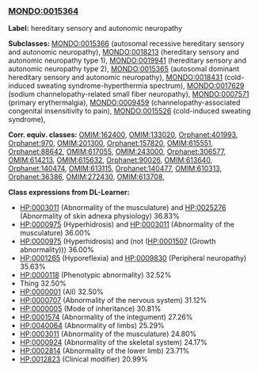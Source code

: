 
### [MONDO:0015364](http://purl.obolibrary.org/obo/MONDO_0015364)
**Label:** hereditary sensory and autonomic neuropathy

**Subclasses:** [MONDO:0015366](http://purl.obolibrary.org/obo/MONDO_0015366) (autosomal recessive hereditary sensory and autonomic neuropathy), [MONDO:0018213](http://purl.obolibrary.org/obo/MONDO_0018213) (hereditary sensory and autonomic neuropathy type 1), [MONDO:0019941](http://purl.obolibrary.org/obo/MONDO_0019941) (hereditary sensory and autonomic neuropathy type 2), [MONDO:0015365](http://purl.obolibrary.org/obo/MONDO_0015365) (autosomal dominant hereditary sensory and autonomic neuropathy), [MONDO:0018431](http://purl.obolibrary.org/obo/MONDO_0018431) (cold-induced sweating syndrome-hyperthermia spectrum), [MONDO:0017629](http://purl.obolibrary.org/obo/MONDO_0017629) (sodium channelopathy-related small fiber neuropathy), [MONDO:0007571](http://purl.obolibrary.org/obo/MONDO_0007571) (primary erythermalgia), [MONDO:0009459](http://purl.obolibrary.org/obo/MONDO_0009459) (channelopathy-associated congenital insensitivity to pain), [MONDO:0015526](http://purl.obolibrary.org/obo/MONDO_0015526) (cold-induced sweating syndrome), 

**Corr. equiv. classes:** [OMIM:162400](http://purl.obolibrary.org/obo/OMIM_162400), [OMIM:133020](http://purl.obolibrary.org/obo/OMIM_133020), [Orphanet:401993](http://www.orpha.net/ORDO/Orphanet_401993), [Orphanet:970](http://www.orpha.net/ORDO/Orphanet_970), [OMIM:201300](http://purl.obolibrary.org/obo/OMIM_201300), [Orphanet:157820](http://www.orpha.net/ORDO/Orphanet_157820), [OMIM:615551](http://purl.obolibrary.org/obo/OMIM_615551), [Orphanet:88642](http://www.orpha.net/ORDO/Orphanet_88642), [OMIM:617055](http://purl.obolibrary.org/obo/OMIM_617055), [OMIM:243000](http://purl.obolibrary.org/obo/OMIM_243000), [Orphanet:306577](http://www.orpha.net/ORDO/Orphanet_306577), [OMIM:614213](http://purl.obolibrary.org/obo/OMIM_614213), [OMIM:615632](http://purl.obolibrary.org/obo/OMIM_615632), [Orphanet:90026](http://www.orpha.net/ORDO/Orphanet_90026), [OMIM:613640](http://purl.obolibrary.org/obo/OMIM_613640), [Orphanet:140474](http://www.orpha.net/ORDO/Orphanet_140474), [OMIM:613115](http://purl.obolibrary.org/obo/OMIM_613115), [Orphanet:140477](http://www.orpha.net/ORDO/Orphanet_140477), [OMIM:610313](http://purl.obolibrary.org/obo/OMIM_610313), [Orphanet:36386](http://www.orpha.net/ORDO/Orphanet_36386), [OMIM:272430](http://purl.obolibrary.org/obo/OMIM_272430), [OMIM:613708](http://purl.obolibrary.org/obo/OMIM_613708), 

**Class expressions from DL-Learner:**

- [HP:0003011](http://purl.obolibrary.org/obo/HP_0003011) (Abnormality of the musculature) and [HP:0025276](http://purl.obolibrary.org/obo/HP_0025276) (Abnormality of skin adnexa physiology) 36.83%
- [HP:0000975](http://purl.obolibrary.org/obo/HP_0000975) (Hyperhidrosis) and [HP:0003011](http://purl.obolibrary.org/obo/HP_0003011) (Abnormality of the musculature) 36.00%
- [HP:0000975](http://purl.obolibrary.org/obo/HP_0000975) (Hyperhidrosis) and (not ([HP:0001507](http://purl.obolibrary.org/obo/HP_0001507) (Growth abnormality))) 36.00%
- [HP:0001265](http://purl.obolibrary.org/obo/HP_0001265) (Hyporeflexia) and [HP:0009830](http://purl.obolibrary.org/obo/HP_0009830) (Peripheral neuropathy) 35.63%
- [HP:0000118](http://purl.obolibrary.org/obo/HP_0000118) (Phenotypic abnormality) 32.52%
- Thing 32.50%
- [HP:0000001](http://purl.obolibrary.org/obo/HP_0000001) (All) 32.50%
- [HP:0000707](http://purl.obolibrary.org/obo/HP_0000707) (Abnormality of the nervous system) 31.12%
- [HP:0000005](http://purl.obolibrary.org/obo/HP_0000005) (Mode of inheritance) 30.81%
- [HP:0001574](http://purl.obolibrary.org/obo/HP_0001574) (Abnormality of the integument) 27.26%
- [HP:0040064](http://purl.obolibrary.org/obo/HP_0040064) (Abnormality of limbs) 25.29%
- [HP:0003011](http://purl.obolibrary.org/obo/HP_0003011) (Abnormality of the musculature) 24.80%
- [HP:0000924](http://purl.obolibrary.org/obo/HP_0000924) (Abnormality of the skeletal system) 24.17%
- [HP:0002814](http://purl.obolibrary.org/obo/HP_0002814) (Abnormality of the lower limb) 23.71%
- [HP:0012823](http://purl.obolibrary.org/obo/HP_0012823) (Clinical modifier) 20.99%


